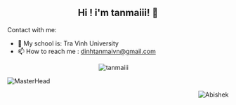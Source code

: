 
<h2 align="center">Hi ! i'm tanmaiii! 👋</h2>

<!--Start Intro-->
<p>Contact with me:</p>

- 🏦 My school is: Tra Vinh University
- 📫 How to reach me : dinhtanmaivn@gmail.com

<!--Profile Count Badge-->
<p align="center">
  <img src="https://komarev.com/ghpvc/?username=tanmaiii&label=Profile%20views&color=770677&style=for-the-badge&logo=star" alt="tanmaiii" style="padding-right:20px;" />
</p>


![MasterHead](https://mir-s3-cdn-cf.behance.net/project_modules/1400/641c2b170466977.645e34a7760bf.gif)

<p><img align="right" src="https://github-readme-activity-graph.vercel.app/graph?username=tanmaiii&bg_color=9ee2ff&color=000000&line=4da3ff&point=000000&area=true&hide_border=false" alt="Abishek" /></p>